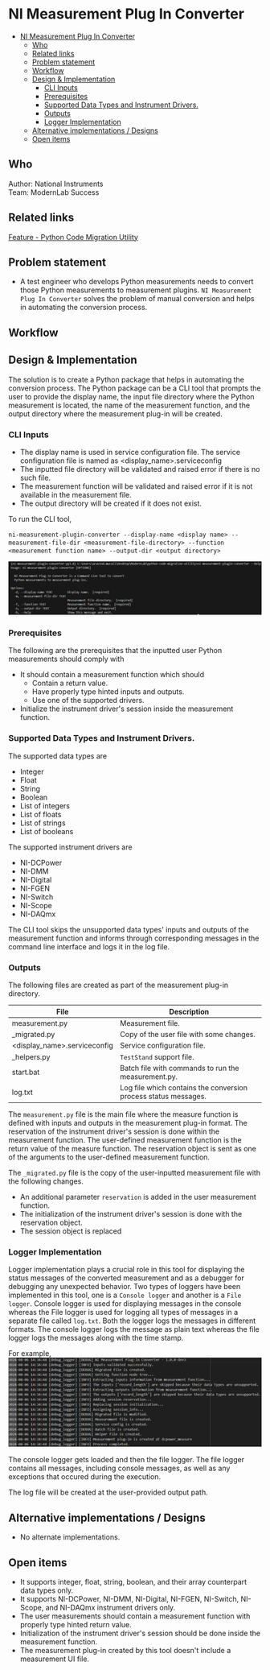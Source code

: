 # NI Measurement Plug In Converter

- [NI Measurement Plug In Converter](#ni-measurement-plug-in-converter)
  - [Who](#who)
  - [Related links](#related-links)
  - [Problem statement](#problem-statement)
  - [Workflow](#workflow)
  - [Design \& Implementation](#design--implementation)
    - [CLI Inputs](#cli-inputs)
    - [Prerequisites](#prerequisites)
    - [Supported Data Types and Instrument Drivers.](#supported-data-types-and-instrument-drivers)
    - [Outputs](#outputs)
    - [Logger Implementation](#logger-implementation)
  - [Alternative implementations / Designs](#alternative-implementations--designs)
  - [Open items](#open-items)

## Who

Author: National Instruments \
Team: ModernLab Success

## Related links

[Feature - Python Code Migration Utility](https://dev.azure.com/ni/DevCentral/_backlogs/backlog/ModernLab%20Reference%20Architecture/Epics/?workitem=2809380)

## Problem statement

- A test engineer who develops Python measurements needs to convert those Python measurements to measurement plugins. `NI Measurement Plug In Converter` solves the problem of manual conversion and helps in automating the conversion process.

## Workflow
<!--
    Attach the workflow diagram
-->

## Design & Implementation

The solution is to create a Python package that helps in automating the conversion process. The Python package can be a CLI tool that prompts the user to provide the display name, the input file directory where the Python measurement is located, the name of the measurement function, and the output directory where the measurement plug-in will be created.

### CLI Inputs
- The display name is used in service configuration file. The service configuration file is named as <display_name>.serviceconfig
- The inputted file directory will be validated and raised error if there is no such file.
- The measurement function will be validated and raised error if it is not available in the measurement file.
- The output directory will be created if it does not exist.

To run the CLI tool,
```
ni-measurement-plugin-converter --display-name <display name> --measurement-file-dir <measurement-file-directory> --function <measurement function name> --output-dir <output directory>
```

![cli](cli.png)

### Prerequisites
The following are the prerequisites that the inputted user Python measurements should comply with

- It should contain a measurement function which should
  - Contain a return value.
  - Have properly type hinted inputs and outputs.
  - Use one of the supported drivers.
- Initialize the instrument driver's session inside the measurement function.

### Supported Data Types and Instrument Drivers.
The supported data types are

- Integer
- Float
- String
- Boolean
- List of integers
- List of floats
- List of strings
- List of booleans

The supported instrument drivers are

- NI-DCPower
- NI-DMM
- NI-Digital
- NI-FGEN
- NI-Switch
- NI-Scope
- NI-DAQmx

The CLI tool skips the unsupported data types' inputs and outputs of the measurement function and informs through corresponding messages in the command line interface and logs it in the log file. 

### Outputs
The following files are created as part of the measurement plug-in directory.

| File                         | Description                                                     |
| ---------------------------- | --------------------------------------------------------------- |
| measurement.py               | Measurement file.                                               |
| _migrated.py                 | Copy of the user file with some changes.                        |
| <display_name>.serviceconfig | Service configuration file.                                     |
| _helpers.py                  | `TestStand` support file.                                       |
| start.bat                    | Batch file with commands to run the measurement.py.             |
| log.txt                      | Log file which contains the conversion process status messages. |


The `measurement.py` file is the main file where the measure function is defined with inputs and outputs in the measurement plug-in format. The reservation of the instrument driver's session is done within the measurement function. The user-defined measurement function is the return value of the measure function. The reservation object is sent as one of the arguments to the user-defined measurement function.

The `_migrated.py` file is the copy of the user-inputted measurement file with the following changes.
- An additional parameter `reservation` is added in the user measurement function.
- The initialization of the instrument driver's session is done with the reservation object.
- The session object is replaced

### Logger Implementation

Logger implementation plays a crucial role in this tool for displaying the status messages of the converted measurement and as a debugger for debugging any unexpected behavior.
Two types of loggers have been implemented in this tool, one is a `Console logger` and another is a `File logger`. Console logger is used for displaying messages in the console whereas the File logger is used for logging all types of messages in a separate file called `log.txt`. Both the logger logs the messages in different formats. The console logger logs the message as plain text whereas the file logger logs the messages along with the time stamp.

For example,
![file_logger](file_logger.png)

The console logger gets loaded and then the file logger. The file logger contains all messages, including console messages, as well as any exceptions that occured during the execution.

The log file will be created at the user-provided output path.

## Alternative implementations / Designs

- No alternate implementations.

## Open items

- It supports integer, float, string, boolean, and their array counterpart data types only.
- It supports NI-DCPower, NI-DMM, NI-Digital, NI-FGEN, NI-Switch, NI-Scope, and NI-DAQmx instrument drivers only.
- The user measurements should contain a measurement function with properly type hinted return value.
- Initialization of the instrument driver's session should be done inside the measurement function.
- The measurement plug-in created by this tool doesn't include a measurement UI file.
